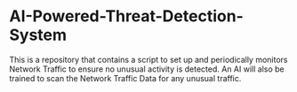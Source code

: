 # AI-Powered-Threat-Detection-System
This is a repository that contains a script to set up and periodically monitors Network Traffic to ensure no unusual activity is detected. An AI will also be trained to scan the Network Traffic Data for any unusual traffic.
